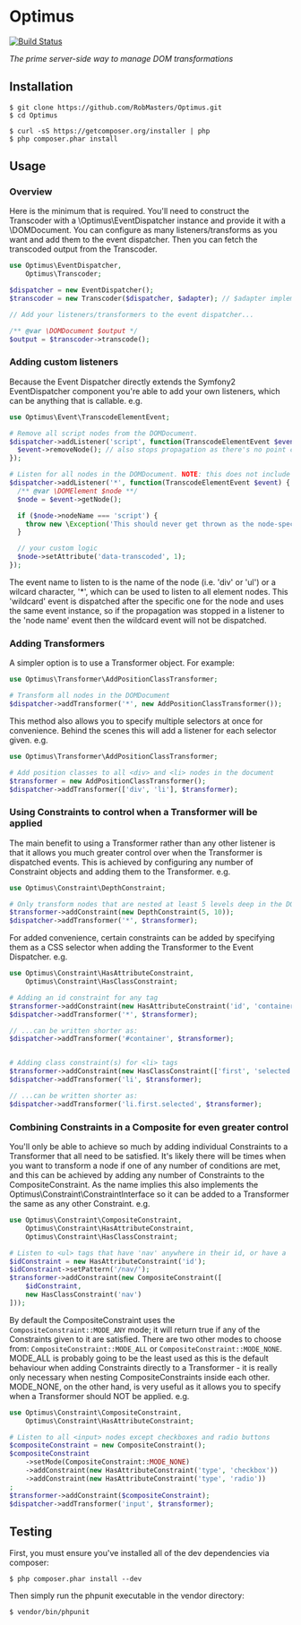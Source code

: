Optimus
=======

[![Build Status](https://secure.travis-ci.org/RobMasters/Optimus.png?branch=master)](http://travis-ci.org/RobMasters/Optimus)

_The prime server-side way to manage DOM transformations_

## Installation

```
$ git clone https://github.com/RobMasters/Optimus.git
$ cd Optimus

$ curl -sS https://getcomposer.org/installer | php
$ php composer.phar install

```

## Usage

### Overview

Here is the minimum that is required. You'll need to construct the Transcoder with a \Optimus\EventDispatcher instance
and provide it with a \DOMDocument. You can configure as many listeners/transforms as you want and add them to the
event dispatcher. Then you can fetch the transcoded output from the Transcoder.

```php
use Optimus\EventDispatcher,
    Optimus\Transcoder;

$dispatcher = new EventDispatcher();
$transcoder = new Transcoder($dispatcher, $adapter); // $adapter implements Optimus\Adapter\AdapterInterface

// Add your listeners/transformers to the event dispatcher...

/** @var \DOMDocument $output */
$output = $transcoder->transcode();
```

### Adding custom listeners

Because the Event Dispatcher directly extends the Symfony2 EventDispatcher component you're able to add your own listeners,
which can be anything that is callable. e.g.

```php
use Optimus\Event\TranscodeElementEvent;

# Remove all script nodes from the DOMDocument.
$dispatcher->addListener('script', function(TranscodeElementEvent $event) {
  $event->removeNode(); // also stops propagation as there's no point continuing
});

# Listen for all nodes in the DOMDocument. NOTE: this does not include text nodes
$dispatcher->addListener('*', function(TranscodeElementEvent $event) {
  /** @var \DOMElement $node **/
  $node = $event->getNode();

  if ($node->nodeName === 'script') {
    throw new \Exception('This should never get thrown as the node-specific listener is stopping propagation');
  }

  // your custom logic
  $node->setAttribute('data-transcoded', 1);
});
```

The event name to listen to is the name of the node (i.e. 'div' or 'ul') or a wilcard character, '*', which can be used to
listen to all element nodes. This 'wildcard' event is dispatched after the specific one for the node and uses  the same
event instance, so if the propagation was stopped in a listener to the 'node name' event then the wildcard event will not
be dispatched.

### Adding Transformers

A simpler option is to use a Transformer object. For example:

```php
use Optimus\Transformer\AddPositionClassTransformer;

# Transform all nodes in the DOMDocument
$dispatcher->addTransformer('*', new AddPositionClassTransformer());
```

This method also allows you to specify multiple selectors at once for convenience. Behind the scenes this will add a listener
for each selector given. e.g.

```php
use Optimus\Transformer\AddPositionClassTransformer;

# Add position classes to all <div> and <li> nodes in the document
$transformer = new AddPositionClassTransformer();
$dispatcher->addTransformer(['div', 'li'], $transformer);
```

### Using Constraints to control when a Transformer will be applied

The main benefit to using a Transformer rather than any other listener is that it allows you much greater control over
when the Transformer is dispatched events. This is achieved by configuring any number of Constraint objects and adding
them to the Transformer. e.g.

```php
use Optimus\Constraint\DepthConstraint;

# Only transform nodes that are nested at least 5 levels deep in the DOM, but no more than 10,
$transformer->addConstraint(new DepthConstraint(5, 10));
$dispatcher->addTransformer('*', $transformer);
```

For added convenience, certain constraints can be added by specifying them as a CSS selector when adding the Transformer
to the Event Dispatcher. e.g.

```php
use Optimus\Constraint\HasAttributeConstraint,
    Optimus\Constraint\HasClassConstraint;

# Adding an id constraint for any tag
$transformer->addConstraint(new HasAttributeConstraint('id', 'container'));
$dispatcher->addTransformer('*', $transformer);

// ...can be written shorter as:
$dispatcher->addTransformer('#container', $transformer);


# Adding class constraint(s) for <li> tags
$transformer->addConstraint(new HasClassConstraint(['first', 'selected']));
$dispatcher->addTransformer('li', $transformer);

// ...can be written shorter as:
$dispatcher->addTransformer('li.first.selected', $transformer);
```

### Combining Constraints in a Composite for even greater control

You'll only be able to achieve so much by adding individual Constraints to a Transformer that all need to be satisfied.
It's likely there will be times when you want to transform a node if one of any number of conditions are met, and this can
be achieved by adding any number of Constraints to the CompositeConstraint. As the name implies this also implements the
Optimus\Constraint\ConstraintInterface so it can be added to a Transformer the same as any other Constraint. e.g.

```php
use Optimus\Constraint\CompositeConstraint,
    Optimus\Constraint\HasAttributeConstraint,
    Optimus\Constraint\HasClassConstraint;

# Listen to <ul> tags that have 'nav' anywhere in their id, or have a 'nav' class
$idConstraint = new HasAttributeConstraint('id');
$idConstraint->setPattern('/nav/');
$transformer->addConstraint(new CompositeConstraint([
    $idConstraint,
    new HasClassConstraint('nav')
]));
```

By default the CompositeConstraint uses the `CompositeConstraint::MODE_ANY` mode; it will return true if any of the Constraints
given to it are satisfied. There are two other modes to choose from: `CompositeConstraint::MODE_ALL` or `CompositeConstraint::MODE_NONE`.
MODE_ALL is probably going to be the least used as this is the default behaviour when adding Constraints directly to a
Transformer - it is really only necessary when nesting CompositeConstraints inside each other. MODE_NONE, on the other hand,
is very useful as it allows you to specify when a Transformer should NOT be applied. e.g.

```php
use Optimus\Constraint\CompositeConstraint,
    Optimus\Constraint\HasAttributeConstraint;

# Listen to all <input> nodes except checkboxes and radio buttons
$compositeConstraint = new CompositeConstraint();
$compositeConstraint
    ->setMode(CompositeConstraint::MODE_NONE)
    ->addConstraint(new HasAttributeConstraint('type', 'checkbox'))
    ->addConstraint(new HasAttributeConstraint('type', 'radio'))
;
$transformer->addConstraint($compositeConstraint);
$dispatcher->addTransformer('input', $transformer);
```

## Testing

First, you must ensure you've installed all of the dev dependencies via composer:

```
$ php composer.phar install --dev

```

Then simply run the phpunit executable in the vendor directory:

```
$ vendor/bin/phpunit
```
